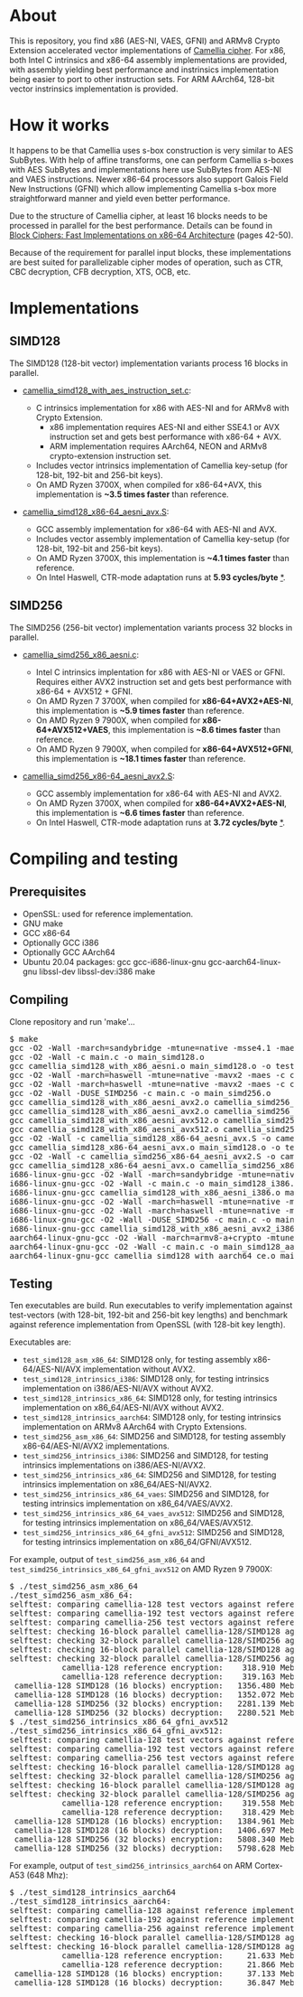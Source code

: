 # About
This is repository, you find x86 (AES-NI, VAES, GFNI) and ARMv8 Crypto Extension accelerated vector
implementations of [Camellia cipher](https://info.isl.ntt.co.jp/crypt/eng/camellia/).
For x86, both Intel C intrinsics and x86-64 assembly implementations are provided,
with assembly yielding best performance and instrinsics implementation being
easier to port to other instruction sets. For ARM AArch64, 128-bit vector
instrinsics implementation is provided.

# How it works
It happens to be that Camellia uses s-box construction is very similar to AES SubBytes.
With help of affine transforms, one can perform Camellia s-boxes with AES SubBytes and
implementations here use SubBytes from AES-NI and VAES instructions. Newer x86-64
processors also support Galois Field New Instructions (GFNI) which allow implementing
Camellia s-box more straightforward manner and yield even better performance.

Due to the structure of Camellia cipher, at least 16 blocks needs to be processed in parallel
for the best performance. Details can be found in [Block Ciphers: Fast Implementations on x86-64
Architecture](http://urn.fi/URN:NBN:fi:oulu-201305311409) (pages 42-50).

Because of the requirement for parallel input blocks, these implementations are
best suited for parallelizable cipher modes of operation, such as CTR, CBC decryption,
CFB decryption, XTS, OCB, etc.

# Implementations

## SIMD128
The SIMD128 (128-bit vector) implementation variants process 16 blocks in parallel.

- [camellia_simd128_with_aes_instruction_set.c](camellia_simd128_with_aes_instruction_set.c):
  - C intrinsics implementation for x86 with AES-NI and for ARMv8 with Crypto Extension.
    - x86 implementation requires AES-NI and either SSE4.1 or AVX instruction set and gets best performance with x86-64 + AVX.
    - ARM implementation requires AArch64, NEON and ARMv8 crypto-extension instruction set.
  - Includes vector intrinsics implementation of Camellia key-setup (for 128-bit, 192-bit and 256-bit keys).
  - On AMD Ryzen 3700X, when compiled for x86-64+AVX, this implementation is **~3.5 times faster** than
    reference.

- [camellia_simd128_x86-64_aesni_avx.S](camellia_simd128_x86-64_aesni_avx.S):
  - GCC assembly implementation for x86-64 with AES-NI and AVX.
  - Includes vector assembly implementation of Camellia key-setup (for 128-bit, 192-bit and 256-bit keys).
  - On AMD Ryzen 3700X, this implementation is **~4.1 times faster** than reference.
  - On Intel Haswell, CTR-mode adaptation runs at **5.93 cycles/byte**
    [*](https://github.com/jkivilin/supercop-blockciphers).

## SIMD256
The SIMD256 (256-bit vector) implementation variants process 32 blocks in parallel.
- [camellia_simd256_x86_aesni.c](camellia_simd256_x86_aesni.c):
  - Intel C intrinsics implentation for x86 with AES-NI or VAES or GFNI. Requires either AVX2 instruction set and gets best
  performance with x86-64 + AVX512 + GFNI.
  - On AMD Ryzen 7 3700X, when compiled for **x86-64+AVX2+AES-NI**, this implementation is **~5.9 times faster** than
    reference.
  - On AMD Ryzen 9 7900X, when compiled for **x86-64+AVX512+VAES**, this implementation is **~8.6 times faster** than
    reference.
  - On AMD Ryzen 9 7900X, when compiled for **x86-64+AVX512+GFNI**, this implementation is **~18.1 times faster** than
    reference.

- [camellia_simd256_x86-64_aesni_avx2.S](camellia_simd256_x86-64_aesni_avx2.S):
  - GCC assembly implementation for x86-64 with AES-NI and AVX2.
  - On AMD Ryzen 3700X, when compiled for **x86-64+AVX2+AES-NI**, this implementation is **~6.6 times faster** than
    reference.
  - On Intel Haswell, CTR-mode adaptation runs at **3.72 cycles/byte**
    [*](https://github.com/jkivilin/supercop-blockciphers).

# Compiling and testing

## Prerequisites
- OpenSSL: used for reference implementation.
- GNU make
- GCC x86-64
- Optionally GCC i386
- Optionally GCC AArch64
- Ubuntu 20.04 packages: gcc gcc-i686-linux-gnu gcc-aarch64-linux-gnu libssl-dev libssl-dev:i386 make

## Compiling
Clone repository and run 'make'…
<pre>
$ make
gcc -O2 -Wall -march=sandybridge -mtune=native -msse4.1 -maes -c camellia_simd128_with_aes_instruction_set.c -o camellia_simd128_with_x86_aesni.o
gcc -O2 -Wall -c main.c -o main_simd128.o
gcc camellia_simd128_with_x86_aesni.o main_simd128.o -o test_simd128_intrinsics_x86_64 -lcrypto
gcc -O2 -Wall -march=haswell -mtune=native -mavx2 -maes -c camellia_simd128_with_aes_instruction_set.c -o camellia_simd128_with_x86_aesni_avx2.o
gcc -O2 -Wall -march=haswell -mtune=native -mavx2 -maes -c camellia_simd256_x86_aesni.c -o camellia_simd256_x86_aesni.o
gcc -O2 -Wall -DUSE_SIMD256 -c main.c -o main_simd256.o
gcc camellia_simd128_with_x86_aesni_avx2.o camellia_simd256_x86_aesni.o main_simd256.o -o test_simd256_intrinsics_x86_64 -lcrypto
gcc camellia_simd128_with_x86_aesni_avx2.o camellia_simd256_x86_vaes.o main_simd256.o -o test_simd256_intrinsics_x86_64_vaes -lcrypto
gcc camellia_simd128_with_x86_aesni_avx512.o camellia_simd256_x86_vaes_avx512.o main_simd256.o -o test_simd256_intrinsics_x86_64_vaes_avx512 -lcrypto
gcc camellia_simd128_with_x86_aesni_avx512.o camellia_simd256_x86_gfni_avx512.o main_simd256.o -o test_simd256_intrinsics_x86_64_gfni_avx512 -lcrypto
gcc -O2 -Wall -c camellia_simd128_x86-64_aesni_avx.S -o camellia_simd128_x86-64_aesni_avx.o
gcc camellia_simd128_x86-64_aesni_avx.o main_simd128.o -o test_simd128_asm_x86_64 -lcrypto
gcc -O2 -Wall -c camellia_simd256_x86-64_aesni_avx2.S -o camellia_simd256_x86-64_aesni_avx2.o
gcc camellia_simd128_x86-64_aesni_avx.o camellia_simd256_x86-64_aesni_avx2.o main_simd256.o -o test_simd256_asm_x86_64 -lcrypto
i686-linux-gnu-gcc -O2 -Wall -march=sandybridge -mtune=native -msse4.1 -maes -c camellia_simd128_with_aes_instruction_set.c -o camellia_simd128_with_x86_aesni_i386.o
i686-linux-gnu-gcc -O2 -Wall -c main.c -o main_simd128_i386.o
i686-linux-gnu-gcc camellia_simd128_with_x86_aesni_i386.o main_simd128_i386.o -o test_simd128_intrinsics_i386 -lcrypto
i686-linux-gnu-gcc -O2 -Wall -march=haswell -mtune=native -mavx2 -maes -c camellia_simd128_with_aes_instruction_set.c -o camellia_simd128_with_x86_aesni_avx2_i386.o
i686-linux-gnu-gcc -O2 -Wall -march=haswell -mtune=native -mavx2 -maes -c camellia_simd256_x86_aesni.c -o camellia_simd256_x86_aesni_i386.o
i686-linux-gnu-gcc -O2 -Wall -DUSE_SIMD256 -c main.c -o main_simd256_i386.o
i686-linux-gnu-gcc camellia_simd128_with_x86_aesni_avx2_i386.o camellia_simd256_x86_aesni_i386.o main_simd256_i386.o -o test_simd256_intrinsics_i386 -lcrypto
aarch64-linux-gnu-gcc -O2 -Wall -march=armv8-a+crypto -mtune=cortex-a53 -c camellia_simd128_with_aes_instruction_set.c -o camellia_simd128_with_aarch64_ce.o
aarch64-linux-gnu-gcc -O2 -Wall -c main.c -o main_simd128_aarch64.o
aarch64-linux-gnu-gcc camellia_simd128_with_aarch64_ce.o main_simd128_aarch64.o -o test_simd128_intrinsics_aarch64 -lcrypto
</pre>

## Testing
Ten executables are build. Run executables to verify implementation against test-vectors (with
128-bit, 192-bit and 256-bit key lengths) and benchmark against reference implementation from
OpenSSL (with 128-bit key length).

Executables are:
- `test_simd128_asm_x86_64`: SIMD128 only, for testing assembly x86-64/AES-NI/AVX implementation without AVX2.
- `test_simd128_intrinsics_i386`: SIMD128 only, for testing intrinsics implementation on i386/AES-NI/AVX without AVX2.
- `test_simd128_intrinsics_x86_64`: SIMD128 only, for testing intrinsics implementation on x86_64/AES-NI/AVX without AVX2.
- `test_simd128_intrinsics_aarch64`: SIMD128 only, for testing intrinsics implementation on ARMv8 AArch64 with Crypto Extensions.
- `test_simd256_asm_x86_64`: SIMD256 and SIMD128, for testing assembly x86-64/AES-NI/AVX2 implementations.
- `test_simd256_intrinsics_i386`: SIMD256 and SIMD128, for testing intrinsics implementations on i386/AES-NI/AVX2.
- `test_simd256_intrinsics_x86_64`: SIMD256 and SIMD128, for testing intrinsics implementation on x86_64/AES-NI/AVX2.
- `test_simd256_intrinsics_x86_64_vaes`: SIMD256 and SIMD128, for testing intrinsics implementation on x86_64/VAES/AVX2.
- `test_simd256_intrinsics_x86_64_vaes_avx512`: SIMD256 and SIMD128, for testing intrinsics implementation on x86_64/VAES/AVX512.
- `test_simd256_intrinsics_x86_64_gfni_avx512`: SIMD256 and SIMD128, for testing intrinsics implementation on x86_64/GFNI/AVX512.

For example, output of `test_simd256_asm_x86_64` and `test_simd256_intrinsics_x86_64_gfni_avx512` on AMD Ryzen 9 7900X:
<pre>
$ ./test_simd256_asm_x86_64
./test_simd256_asm_x86_64:
selftest: comparing camellia-128 test vectors against reference implementation...
selftest: comparing camellia-192 test vectors against reference implementation...
selftest: comparing camellia-256 test vectors against reference implementation...
selftest: checking 16-block parallel camellia-128/SIMD128 against test vectors...
selftest: checking 32-block parallel camellia-128/SIMD256 against test vectors...
selftest: checking 16-block parallel camellia-128/SIMD128 against large test vectors...
selftest: checking 32-block parallel camellia-128/SIMD256 against large test vectors...
           camellia-128 reference encryption:    318.910 Mebibytes/s,    334.402 Megabytes/s
           camellia-128 reference decryption:    319.163 Mebibytes/s,    334.667 Megabytes/s
 camellia-128 SIMD128 (16 blocks) encryption:   1356.480 Mebibytes/s,   1422.373 Megabytes/s
 camellia-128 SIMD128 (16 blocks) decryption:   1352.072 Mebibytes/s,   1417.750 Megabytes/s
 camellia-128 SIMD256 (32 blocks) encryption:   2281.139 Mebibytes/s,   2391.947 Megabytes/s
 camellia-128 SIMD256 (32 blocks) decryption:   2280.521 Mebibytes/s,   2391.299 Megabytes/s
$ ./test_simd256_intrinsics_x86_64_gfni_avx512
./test_simd256_intrinsics_x86_64_gfni_avx512:
selftest: comparing camellia-128 test vectors against reference implementation...
selftest: comparing camellia-192 test vectors against reference implementation...
selftest: comparing camellia-256 test vectors against reference implementation...
selftest: checking 16-block parallel camellia-128/SIMD128 against test vectors...
selftest: checking 32-block parallel camellia-128/SIMD256 against test vectors...
selftest: checking 16-block parallel camellia-128/SIMD128 against large test vectors...
selftest: checking 32-block parallel camellia-128/SIMD256 against large test vectors...
           camellia-128 reference encryption:    319.558 Mebibytes/s,    335.081 Megabytes/s
           camellia-128 reference decryption:    318.429 Mebibytes/s,    333.897 Megabytes/s
 camellia-128 SIMD128 (16 blocks) encryption:   1384.961 Mebibytes/s,   1452.237 Megabytes/s
 camellia-128 SIMD128 (16 blocks) decryption:   1406.697 Mebibytes/s,   1475.028 Megabytes/s
 camellia-128 SIMD256 (32 blocks) encryption:   5808.340 Mebibytes/s,   6090.486 Megabytes/s
 camellia-128 SIMD256 (32 blocks) decryption:   5798.628 Mebibytes/s,   6080.302 Megabytes/s
</pre>

For example, output of `test_simd256_intrinsics_aarch64` on ARM Cortex-A53 (648 Mhz):
<pre>
$ ./test_simd128_intrinsics_aarch64
./test_simd128_intrinsics_aarch64:
selftest: comparing camellia-128 against reference implementation...
selftest: comparing camellia-192 against reference implementation...
selftest: comparing camellia-256 against reference implementation...
selftest: checking 16-block parallel camellia-128/SIMD128 against test vectors...
selftest: checking 16-block parallel camellia-128/SIMD128 against large test vectors...
           camellia-128 reference encryption:     21.633 Mebibytes/s,     22.684 Megabytes/s
           camellia-128 reference decryption:     21.866 Mebibytes/s,     22.928 Megabytes/s
 camellia-128 SIMD128 (16 blocks) encryption:     37.133 Mebibytes/s,     38.937 Megabytes/s
 camellia-128 SIMD128 (16 blocks) decryption:     36.847 Mebibytes/s,     38.637 Megabytes/s
</pre>
